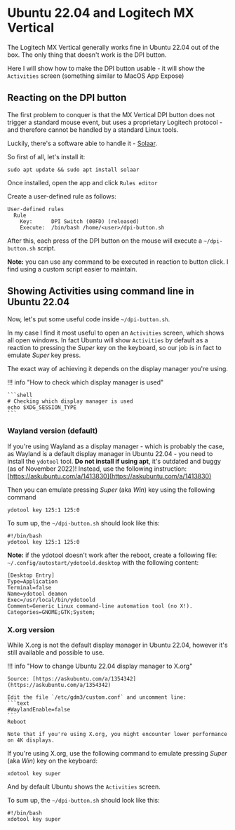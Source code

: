 # Ubuntu 22.04 and Logitech MX Vertical
The Logitech MX Vertical generally works fine in Ubuntu 22.04 out of the box.
The only thing that doesn't work is the DPI button.

Here I will show how to make the DPI button usable - it will show the `Activities` screen
(something similar to MacOS App Expose)

## Reacting on the DPI button

The first problem to conquer is that the MX Vertical DPI button does not trigger a standard mouse event,
but uses a proprietary Logitech protocol - and therefore cannot be handled by a standard Linux tools.

Luckily, there's a software able to handle it - [Solaar](https://pwr-solaar.github.io/Solaar/).

So first of all, let's install it:
```shell
sudo apt update && sudo apt install solaar
```
Once installed, open the app and click `Rules editor`

Create a user-defined rule as follows:
```text
User-defined rules
  Rule
    Key:      DPI Switch (00FD) (released)
    Execute:  /bin/bash /home/<user>/dpi-button.sh
```
After this, each press of the DPI button on the mouse will execute a `~/dpi-button.sh` script.

**Note:** you can use any command to be executed in reaction to button click. I find using a custom script
easier to maintain.

## Showing Activities using command line in Ubuntu 22.04
Now, let's put some useful code inside `~/dpi-button.sh`.

In my case I find it most useful to open an `Activities` screen, which shows all open windows.
In fact Ubuntu will show `Activities` by default as a reaction to pressing the _Super_ key
on the keyboard, so our job is in fact to emulate _Super_ key press.

The exact way of achieving it depends on the display manager you're using.

!!! info "How to check which display manager is used"

    ```shell
    # Checking which display manager is used 
    echo $XDG_SESSION_TYPE
    ```

### Wayland version (default)
If you're using Wayland as a display manager - which is probably the case, as Wayland is a default
display manager in Ubuntu 22.04 - you need to install the `ydotool` tool. **Do not install if using apt**, 
it's outdated and buggy (as of November 2022)! Instead, use the following instruction: [https://askubuntu.com/a/1413830](https://askubuntu.com/a/1413830)

Then you can emulate pressing _Super_ (aka _Win_) key using the following command
```shell
ydotool key 125:1 125:0
```

To sum up, the `~/dpi-button.sh` should look like this:
```shell title="~/dpi-button.sh"
#!/bin/bash
ydotool key 125:1 125:0
```

**Note:** if the ydotool doesn't work after the reboot, create a following file: `~/.config/autostart/ydotoold.desktop`
with the following content:
```text title="~/.config/autostart/ydotoold.desktop"
[Desktop Entry]
Type=Application
Terminal=false
Name=ydotool deamon
Exec=/usr/local/bin/ydotoold
Comment=Generic Linux command-line automation tool (no X!).
Categories=GNOME;GTK;System;

```


### X.org version
While X.org is not the default display manager in Ubuntu 22.04, however it's still available and possible to use.

!!! info "How to change Ubuntu 22.04 display manager to X.org"

    Source: [https://askubuntu.com/a/1354342](https://askubuntu.com/a/1354342)

    Edit the file `/etc/gdm3/custom.conf` and uncomment line:
    ```text
    #WaylandEnable=false  
    ```
    Reboot

    Note that if you're using X.org, you might encounter lower performance on 4K displays.

If you're using X.org, use the following command to emulate pressing _Super_ (aka _Win_) key on the keyboard:
```shell
xdotool key super
```
And by default Ubuntu shows the `Activities` screen.

To sum up, the `~/dpi-button.sh` should look like this:
```shell title="~/dpi-button.sh"
#!/bin/bash
xdotool key super
```
